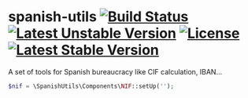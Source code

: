 spanish-utils [![Build Status](https://travis-ci.org/alrik11es/spanish-utils.png?branch=master)](https://travis-ci.org/alrik11es/spanish-utils) [![Latest Unstable Version](https://poser.pugx.org/alrik11es/spanish-utils/v/unstable.png)](https://packagist.org/packages/alrik11es/spanish-utils) [![License](https://poser.pugx.org/alrik11es/spanish-utils/license.png)](https://packagist.org/packages/alrik11es/spanish-utils) [![Latest Stable Version](https://poser.pugx.org/alrik11es/spanish-utils/v/stable.png)](https://packagist.org/packages/alrik11es/spanish-utils)
=============

A set of tools for Spanish bureaucracy like CIF calculation, IBAN...

```php
$nif = \SpanishUtils\Components\NIF::setUp('');

```
